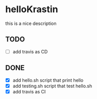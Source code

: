 # helloKrastin
this is a nice description

## TODO
- [ ] add travis as CD

## DONE
- [x] add hello.sh script that print hello
- [x] add testing.sh script that test hello.sh
- [x] add travis as CI
